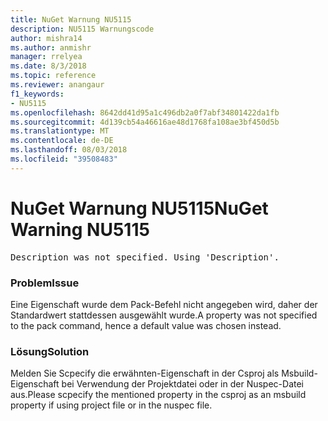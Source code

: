 ```yaml
---
title: NuGet Warnung NU5115
description: NU5115 Warnungscode
author: mishra14
ms.author: anmishr
manager: rrelyea
ms.date: 8/3/2018
ms.topic: reference
ms.reviewer: anangaur
f1_keywords:
- NU5115
ms.openlocfilehash: 8642dd41d95a1c496db2a0f7abf34801422da1fb
ms.sourcegitcommit: 4d139cb54a46616ae48d1768fa108ae3bf450d5b
ms.translationtype: MT
ms.contentlocale: de-DE
ms.lasthandoff: 08/03/2018
ms.locfileid: "39508483"
---
```

# <a name="nuget-warning-nu5115"></a><span data-ttu-id="af7cf-103">NuGet Warnung NU5115</span><span class="sxs-lookup"><span data-stu-id="af7cf-103">NuGet Warning NU5115</span></span>
<pre>Description was not specified. Using 'Description'.</pre>

### <a name="issue"></a><span data-ttu-id="af7cf-104">Problem</span><span class="sxs-lookup"><span data-stu-id="af7cf-104">Issue</span></span>

<span data-ttu-id="af7cf-105">Eine Eigenschaft wurde dem Pack-Befehl nicht angegeben wird, daher der Standardwert stattdessen ausgewählt wurde.</span><span class="sxs-lookup"><span data-stu-id="af7cf-105">A property was not specified to the pack command, hence a default value was chosen instead.</span></span>


### <a name="solution"></a><span data-ttu-id="af7cf-106">Lösung</span><span class="sxs-lookup"><span data-stu-id="af7cf-106">Solution</span></span>

<span data-ttu-id="af7cf-107">Melden Sie Scpecify die erwähnten-Eigenschaft in der Csproj als Msbuild-Eigenschaft bei Verwendung der Projektdatei oder in der Nuspec-Datei aus.</span><span class="sxs-lookup"><span data-stu-id="af7cf-107">Please scpecify the mentioned property in the csproj as an msbuild property if using project file or in the nuspec file.</span></span>

